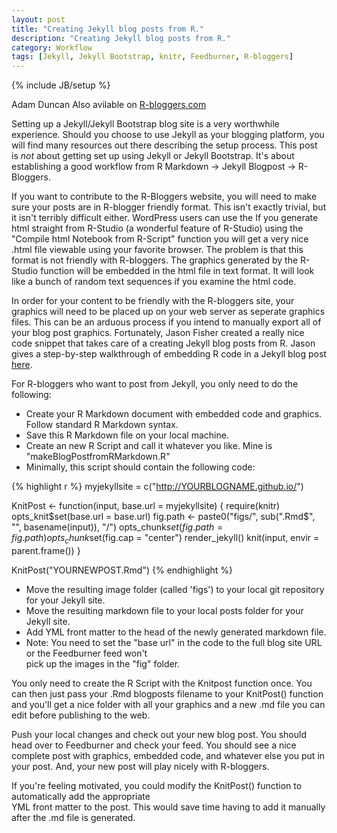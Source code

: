 ```yaml
---
layout: post
title: "Creating Jekyll blog posts from R."
description: "Creating Jekyll blog posts from R."
category: Workflow
tags: [Jekyll, Jekyll Bootstrap, knitr, Feedburner, R-bloggers]
---
```

{% include JB/setup %}

Adam Duncan
Also avilable on [R-bloggers.com](http://www.r-bloggers.com "R-bloggers.com")  

Setting up a Jekyll/Jekyll Bootstrap blog site is a very worthwhile experience. Should you choose to use
Jekyll as your blogging platform, you will find many resources out there describing the setup
process. This post is *not* about getting set up using Jekyll or Jekyll Bootstrap. It's about establishing
a good workflow from R Markdown -> Jekyll Blogpost -> R-Bloggers. 

If you want to contribute to the R-Bloggers website, you will need to make sure your posts
are in R-blogger friendly format. This isn't exactly trivial, but it isn't terribly difficult either.
WordPress users can use the 
If you generate html straight from R-Studio (a wonderful feature of R-Studio) using the "Compile html
Notebook from R-Script" function you will get a very nice .html file viewable using your favorite 
browser. The problem is that this format is not friendly with R-bloggers. The graphics
generated by the R-Studio function will be embedded in the html file in text format. It will look like
a bunch of random text sequences if you examine the html code. 

In order for your content to be friendly with the R-bloggers site, your graphics will need to be placed
up on your web server as seperate graphics files. This can be an arduous process if you intend
to manually export all of your blog post graphics. Fortunately, Jason Fisher created a really nice code snippet
that takes care of a creating Jekyll blog posts from R. Jason gives a step-by-step walkthrough of
embedding R code in a Jekyll blog post [here](http://jfisher-usgs.github.io/r/2012/07/03/knitr-jekyll/).  

For R-bloggers who want to post from Jekyll, you only need to do the following:  
* Create your R Markdown document with embedded code and graphics. Follow standard R Markdown syntax.  
* Save this R Markdown file on your local machine.  
* Create an new R Script and call it whatever you like. Mine is "makeBlogPostfromRMarkdown.R"  
* Minimally, this script should contain the following code:

{% highlight r %}
myjekyllsite = c("http://YOURBLOGNAME.github.io/")

KnitPost <- function(input, base.url = myjekyllsite) {
    require(knitr)
    opts_knit$set(base.url = base.url)
    fig.path <- paste0("figs/", sub(".Rmd$", "", basename(input)), "/")
    opts_chunk$set(fig.path = fig.path)
    opts_chunk$set(fig.cap = "center")
    render_jekyll()
    knit(input, envir = parent.frame())
}

KnitPost("YOURNEWPOST.Rmd")
{% endhighlight %}

* Move the resulting image folder (called 'figs') to your local git repository for your Jekyll site.  
* Move the resulting markdown file to your local posts folder for your Jekyll site.
* Add YML front matter to the head of the newly generated markdown file. 
* Note: You need to set the "base url" in the code to the full blog site URL or the Feedburner feed won't  
pick up the images in the "fig" folder.

You only need to create the R Script with the Knitpost function once. You can then just pass your .Rmd blogposts
filename to your KnitPost() function and you'll get a nice folder with all your graphics and a new .md file you can
edit before publishing to the web. 

Push your local changes and check out your new blog post. You should head over to Feedburner and check your
feed. You should see a nice complete post with graphics, embedded code, and whatever else you put in your post.
And, your new post will play nicely with R-bloggers.  

If you're feeling motivated, you could modify the KnitPost() function to automatically add the appropriate  
YML front matter to the post. This would save time having to add it manually after the .md file is generated.



